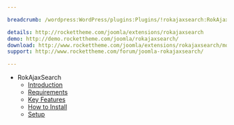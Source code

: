 ```yaml
---

breadcrumb: /wordpress:WordPress/plugins:Plugins/!rokajaxsearch:RokAjaxSearch

details: http://rockettheme.com/joomla/extensions/rokajaxsearch
demo: http://demo.rockettheme.com/joomla/rokajaxsearch/
download: http://www.rockettheme.com/joomla/extensions/rokajaxsearch/modal/downloads
support: http://www.rockettheme.com/forum/joomla-rokajaxsearch/

---
```


* RokAjaxSearch
    * [Introduction]()
    * [Requirements](INDEX.md#requirements)
    * [Key Features](INDEX.md#key-features)
    * [How to Install](INDEX.md#how-to-install)
    * [Setup](rokajaxsearch_use.md)